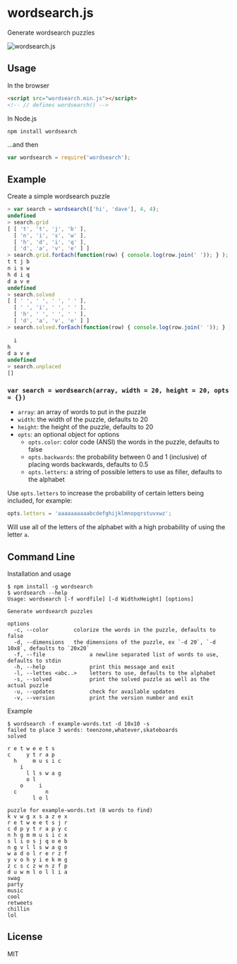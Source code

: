 wordsearch.js
=============

Generate wordsearch puzzles

![wordsearch.js](http://www.daveeddy.com/static/media/github/wordsearch.png)

Usage
-----

In the browser

``` html
<script src="wordsearch.min.js"></script>
<!-- // defines wordsearch() -->
```

In Node.js

    npm install wordsearch

...and then

``` js
var wordsearch = require('wordsearch');
```

Example
-------

Create a simple wordsearch puzzle

``` js
> var search = wordsearch(['hi', 'dave'], 4, 4);
undefined
> search.grid
[ [ 't', 't', 'j', 'b' ],
  [ 'n', 'i', 's', 'w' ],
  [ 'h', 'd', 'i', 'q' ],
  [ 'd', 'a', 'v', 'e' ] ]
> search.grid.forEach(function(row) { console.log(row.join(' ')); } );
t t j b
n i s w
h d i q
d a v e
undefined
> search.solved
[ [ ' ', ' ', ' ', ' ' ],
  [ ' ', 'i', ' ', ' ' ],
  [ 'h', ' ', ' ', ' ' ],
  [ 'd', 'a', 'v', 'e' ] ]
> search.solved.forEach(function(row) { console.log(row.join(' ')); } );
       
  i    
h      
d a v e
undefined
> search.unplaced
[]
```

### `var search = wordsearch(array, width = 20, height = 20, opts = {})`

- `array`: an array of words to put in the puzzle
- `width`: the width of the puzzle, defaults to 20
- `height`: the height of the puzzle, defaults to 20
- `opts`: an optional object for options
    - `opts.color`: color code (ANSI) the words in the puzzle, defaults to false
    - `opts.backwards`: the probability between 0 and 1 (inclusive) of placing words backwards, defaults to 0.5
    - `opts.letters`: a string of possible letters to use as filler, defaults to the alphabet

Use `opts.letters` to increase the probability of certain letters being included, for example:

``` js
opts.letters = 'aaaaaaaaaabcdefghijklmnopqrstuvxwz';
```

Will use all of the letters of the alphabet with a high probability of using the letter `a`.

Command Line
------------

Installation and usage

    $ npm install -g wordsearch
    $ wordsearch --help
    Usage: wordsearch [-f wordfile] [-d WidthxHeight] [options]

    Generate wordsearch puzzles

    options
      -c, --color        colorize the words in the puzzle, defaults to false
      -d, --dimensions   the dimensions of the puzzle, ex `-d 20`, `-d 10x8`, defaults to `20x20`
      -f, --file              a newline separated list of words to use, defaults to stdin
      -h, --help              print this message and exit
      -l, --lettes <abc..>    letters to use, defaults to the alphabet
      -s, --solved            print the solved puzzle as well as the actual puzzle
      -u, --updates           check for available updates
      -v, --version           print the version number and exit

Example

    $ wordsearch -f example-words.txt -d 10x10 -s
    failed to place 3 words: teenzone,whatever,skateboards
    solved
                       
    r e t w e e t s    
    c     y t r a p    
      h     m u s i c  
        i              
          l l s w a g  
          o l          
        o     i        
      c         n      
            l o l      

    puzzle for example-words.txt (8 words to find)
    k v w g x s a z e x
    r e t w e e t s j r
    c d p y t r a p y c
    n h g m m u s i c x
    s l i o s j q o e b
    n g v l l s w a g o
    w a d o l r e r z f
    y v o h y i e k m g
    z c s c z w n z f p
    d u w m l o l l i a
    swag
    party
    music
    cool
    retweets
    chillin
    lol


License
-------

MIT
